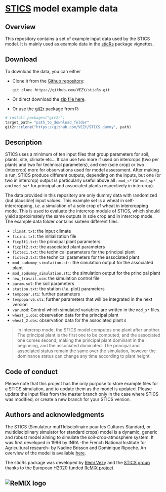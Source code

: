 [STICS](https://www6.paca.inra.fr/stics_eng/) model example data
================================================================================================================================================================

Overview
------------

This repository contains a set of example input data used by the STICS model. It is mainly used as example data in the [sticRs](https://github.com/VEZY/sticRs) package vignettes.

Download
------------

To download the data, you can either

* Clone it from the [Github repository](https://github.com/VEZY/STICS_dummy):

  ```
  git clone https://github.com/VEZY/sticRs.git
  ```
* Or direct download the [zip file here](https://github.com/VEZY/sticRs/archive/master.zip).

* Or use the [git2r](https://github.com/ropensci/git2r) package from R:

 ``` r
 # install.packages("git2r")
 target_path= "path_to_download_folder"
 git2r::clone("https://github.com/VEZY/STICS_dummy", path)
 ```

Description
------------
STICS uses a minimum of ten input files that group parameters for soil, plants, site, climate etc...
It can use two more if used on intercrops (two per plants and two for technical parameters), and one (sole crop) or two (intercrop) more for observations used for model assessment. After making a run, STICS produce different outputs, depending on the inputs, but one (or two in intercrop) output is particularly useful above all : `mod_s*` (or `mod_sp*` and `mod_sa*` for principal and associated plants respectively in intercrop).

The data provided in this repository are only dummy data with randomized (but plausible) input values. This example set is a wheat in self-intercropping, *i.e.* a simulation of a sole crop of wheat in intercropping mode. This is used to evaluate the intercrop module of STICS, which should yield approximately the same outputs in sole crop and in intercrop mode.  
The example data folder contains sixteen different files:

* `climat.txt`: the input climate
* `ficini.txt`: the initialization file
* `ficplt1.txt`: the principal plant parameters
* `ficplt2.txt`: the associated plant parameters
* `fictec1.txt`: the technical parameters for the principal plant
* `fictec2.txt`: the technical parameters for the associated plant
* `mod_sadummy_simulation.sti`: the simulation output for the associated plant
* `mod_spdummy_simulation.sti`: the simulation output for the principal plant
* `new_travail.usm`: the simulation control file
* `param.sol`: the soil parameters
* `station.txt`: the station (*i.e.* plot) parameters
* `tempopar.sti`: further parameters
* `tempoparv6.sti`: further parameters that will be integrated in the next version
* `var.mod`: Control which simulated variables are written in the `mod_s*` files.
* `wheat_1.obs`: observation data for the principal plant
* `wheat_2.obs`: observation data for the associated plant  s

> In intercrop mode, the STICS model computes one plant after another. The principal plant is the first one to be computed, and the associated one comes second, making the principal plant dominant in the beginning, and the associated dominated. The principal and associated status remain the same over the simulation, however the dominance status can change any time according to plant height.

Code of conduct
---------------

Please note that this project has the only purpose to store example files for a STICS simulation, and to update them as the model is updated. Please update the input files from the master branch only in the case where STICS was modified, or create a new branch for your STICS version.

Authors and acknowledgments
---------------------------

The STICS (Simulateur mulTIdisciplinaire pour les Cultures Standard, or multidisciplinary simulator for standard crops) model is a dynamic, generic and robust model aiming to simulate the soil-crop-atmosphere system. It was first developed in 1996 by INRA -the French National Institute for Agricultural research- by Nadine Brisson and Dominique Ripoche. An overview of the model is available [here](https://www6.paca.inra.fr/stics_eng/About-us/Stics-model-overview).

The sticRs package was developed by [Rémi Vezy](https://remi-vezy.netlify.com/) and the [STICS group](https://www6.paca.inra.fr/stics_eng/) thanks to the European H2020 funded [ReMIX project](https://www.remix-intercrops.eu/).

![ReMIX logo](https://github.com/VEZY/sticRs/blob/master/man/figures/remix_logo.jpg?raw=true)
-----------------------------------------
